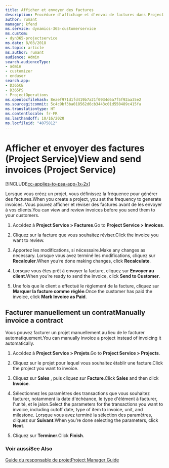 ```yaml
---
title: Afficher et envoyer des factures
description: Procédure d'affichage et d'envoi de factures dans Project Service
author: rumant
manager: kfend
ms.service: dynamics-365-customerservice
ms.custom:
- dyn365-projectservice
ms.date: 8/03/2018
ms.topic: article
ms.author: rumant
audience: Admin
search.audienceType:
- admin
- customizer
- enduser
search.app:
- D365CE
- D365PS
- ProjectOperations
ms.openlocfilehash: 8eaef971d1fd419b7a21f0934d6a7f5f92aa35e2
ms.sourcegitcommit: 5c4c9bf3ba018562d6cb3443c01d550489c415fa
ms.translationtype: HT
ms.contentlocale: fr-FR
ms.lasthandoff: 10/16/2020
ms.locfileid: "4075812"
---
```

# <a name="view-and-send-invoices-project-service"></a><span data-ttu-id="e1d54-103">Afficher et envoyer des factures (Project Service)</span><span class="sxs-lookup"><span data-stu-id="e1d54-103">View and send invoices (Project Service)</span></span>

[!INCLUDE[cc-applies-to-psa-app-1x-2x](../includes/cc-applies-to-psa-app-1x-2x.md)]

<span data-ttu-id="e1d54-104">Lorsque vous créez un projet, vous définissez la fréquence pour générer des factures.</span><span class="sxs-lookup"><span data-stu-id="e1d54-104">When you create a project, you set the frequency to generate invoices.</span></span> <span data-ttu-id="e1d54-105">Vous pouvez afficher et réviser des factures avant de les envoyer à vos clients.</span><span class="sxs-lookup"><span data-stu-id="e1d54-105">You can view and review invoices before you send them to your customers.</span></span>  
  
1.  <span data-ttu-id="e1d54-106">Accédez à **Project Service > Factures**.</span><span class="sxs-lookup"><span data-stu-id="e1d54-106">Go to **Project Service > Invoices**.</span></span>  
  
2.  <span data-ttu-id="e1d54-107">Cliquez sur la facture que vous souhaitez réviser.</span><span class="sxs-lookup"><span data-stu-id="e1d54-107">Click the invoice you want to review.</span></span>  
  
3.  <span data-ttu-id="e1d54-108">Apportez les modifications, si nécessaire.</span><span class="sxs-lookup"><span data-stu-id="e1d54-108">Make any changes as necessary.</span></span> <span data-ttu-id="e1d54-109">Lorsque vous avez terminé les modifications, cliquez sur **Recalculer**.</span><span class="sxs-lookup"><span data-stu-id="e1d54-109">When you’re done making changes, click **Recalculate**.</span></span>  
  
4.  <span data-ttu-id="e1d54-110">Lorsque vous êtes prêt à envoyer la facture, cliquez sur **Envoyer au client**.</span><span class="sxs-lookup"><span data-stu-id="e1d54-110">When you’re ready to send the invoice, click **Send to Customer**.</span></span>  
  
5.  <span data-ttu-id="e1d54-111">Une fois que le client a effectué le règlement de la facture, cliquez sur **Marquer la facture comme réglée**.</span><span class="sxs-lookup"><span data-stu-id="e1d54-111">Once the customer has paid the invoice, click **Mark Invoice as Paid**.</span></span>  
  
## <a name="manually-invoice-a-contract"></a><span data-ttu-id="e1d54-112">Facturer manuellement un contrat</span><span class="sxs-lookup"><span data-stu-id="e1d54-112">Manually invoice a contract</span></span>  
 <span data-ttu-id="e1d54-113">Vous pouvez facturer un projet manuellement au lieu de le facturer automatiquement.</span><span class="sxs-lookup"><span data-stu-id="e1d54-113">You can manually invoice a project instead of invoicing it automatically.</span></span>  
  
1.  <span data-ttu-id="e1d54-114">Accédez à **Project Service > Projets**.</span><span class="sxs-lookup"><span data-stu-id="e1d54-114">Go to **Project Service > Projects**.</span></span>  
  
2.  <span data-ttu-id="e1d54-115">Cliquez sur le projet pour lequel vous souhaitez établir une facture.</span><span class="sxs-lookup"><span data-stu-id="e1d54-115">Click the project you want to invoice.</span></span>  
  
3.  <span data-ttu-id="e1d54-116">Cliquez sur **Sales** , puis cliquez sur **Facture**.</span><span class="sxs-lookup"><span data-stu-id="e1d54-116">Click **Sales** and then click **Invoice**.</span></span>  
  
4.  <span data-ttu-id="e1d54-117">Sélectionnez les paramètres des transactions que vous souhaitez facturer, notamment la date d'échéance, le type d'élément à facturer, l'unité, et le jalon.</span><span class="sxs-lookup"><span data-stu-id="e1d54-117">Select the parameters for the transactions you want to invoice, including cutoff date, type of item to invoice, unit, and milestone.</span></span> <span data-ttu-id="e1d54-118">Lorsque vous avez terminé la sélection des paramètres, cliquez sur **Suivant**.</span><span class="sxs-lookup"><span data-stu-id="e1d54-118">When you’re done selecting the parameters, click **Next**.</span></span>  
  
5.  <span data-ttu-id="e1d54-119">Cliquez sur **Terminer**.</span><span class="sxs-lookup"><span data-stu-id="e1d54-119">Click **Finish**.</span></span>  
  
### <a name="see-also"></a><span data-ttu-id="e1d54-120">Voir aussi</span><span class="sxs-lookup"><span data-stu-id="e1d54-120">See Also</span></span>  
 [<span data-ttu-id="e1d54-121">Guide du responsable de projet</span><span class="sxs-lookup"><span data-stu-id="e1d54-121">Project Manager Guide</span></span>](../psa/project-manager-guide.md)
